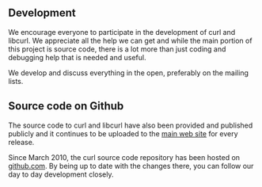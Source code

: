 ## Development

We encourage everyone to participate in the development of curl and
libcurl. We appreciate all the help we can get and while the main portion of
this project is source code, there is a lot more than just coding and debugging
help that is needed and useful.

We develop and discuss everything in the open, preferably on the mailing
lists.

## Source code on Github

The source code to curl and libcurl have also been provided and published
publicly and it continues to be uploaded to the [main web
site](https://curl.haxx.se/) for every release.

Since March 2010, the curl source code repository has been hosted on
[github.com](https://github.com/). By being up to date with the changes there,
you can follow our day to day development closely.
